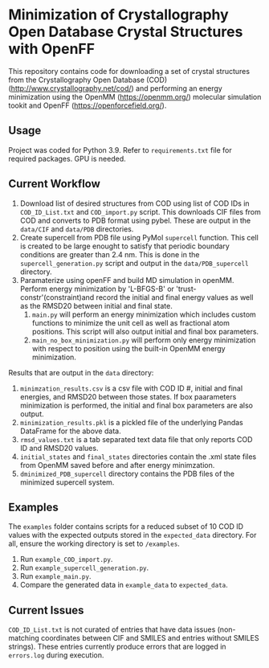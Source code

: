 # Minimization of Crystallography Open Database Crystal Structures with OpenFF

This repository contains code for downloading a set of crystal structures
from the Crystallography Open Database (COD) (http://www.crystallography.net/cod/) and performing an energy minimization using
the OpenMM (https://openmm.org/) molecular simulation tookit and OpenFF (https://openforcefield.org/).

## Usage

Project was coded for Python 3.9. Refer to `requirements.txt` file for required packages. GPU is needed.

## Current Workflow

1. Download list of desired structures from COD using list of COD IDs in `COD_ID_List.txt` and `COD_import.py` script. This downloads CIF files from COD and converts to PDB format using pybel. These are output in the `data/CIF` and `data/PDB` directories.
2. Create supercell from PDB file using PyMol `supercell` function. This cell is created to be large enought to satisfy that periodic boundary conditions are greater than 2.4 nm. This is done in the `supercell_generation.py` script and output in the `data/PDB_supercell` directory.
3. Paramaterize using openFF and build MD simulation in openMM. Perform energy minimization by 'L-BFGS-B' or 'trust-constr'(constraint)and record the initial and final energy values as well as the RMSD20 between initial and final state.
   1. `main.py` will perform an energy minimization which includes custom functions to minimize the unit cell as well as fractional atom positions. This script will also output initial and final box parameters.
   2. `main_no_box_minimization.py` will perform only energy minimization with respect to position using the built-in OpenMM energy minimization. 

Results that are output in the `data` directory:
1. `minimzation_results.csv` is a csv file with COD ID #, initial and final energies, and RMSD20
between those states. If box paarameters minimization is performed, the initial and final box parameters are also output.
2. `minimization_results.pkl` is a pickled file of the underlying Pandas DataFrame for the above data.
3. `rmsd_values.txt` is a tab separated text data file that only reports COD ID and RMSD20 values.
4. `initial_states` and `final_states` directories contain the .xml state files from OpenMM saved before and after energy minimzation.
5. `dminimized_PDB_supercell` directory contains the PDB files of the minimized supercell system.

## Examples

The `examples` folder contains scripts for a reduced subset of 10 COD ID values with the expected outputs stored in the `expected_data` directory. For all, ensure the working directory is set to `/examples`.
1. Run `example_COD_import.py`.
2. Run `example_supercell_generation.py`.
3. Run `example_main.py`.
4. Compare the generated data in `example_data` to `expected_data`.

## Current Issues

`COD_ID_List.txt` is not curated of entries that have data issues (non-matching coordinates between CIF and SMILES
and entries without SMILES strings). These entries currently produce errors that are logged in `errors.log`
during execution.



